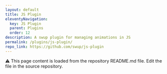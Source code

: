 ```yaml
---
layout: default
title: JS Plugin
eleventyNavigation:
  key: JS Plugin
  parent: Plugins
  order: 12
description: A swup plugin for managing animations in JS
permalink: /plugins/js-plugin/
repo_link: https://github.com/swup/js-plugin
---
```


⚠️ This page content is loaded from the repository README.md file. Edit the file in the source repository.
